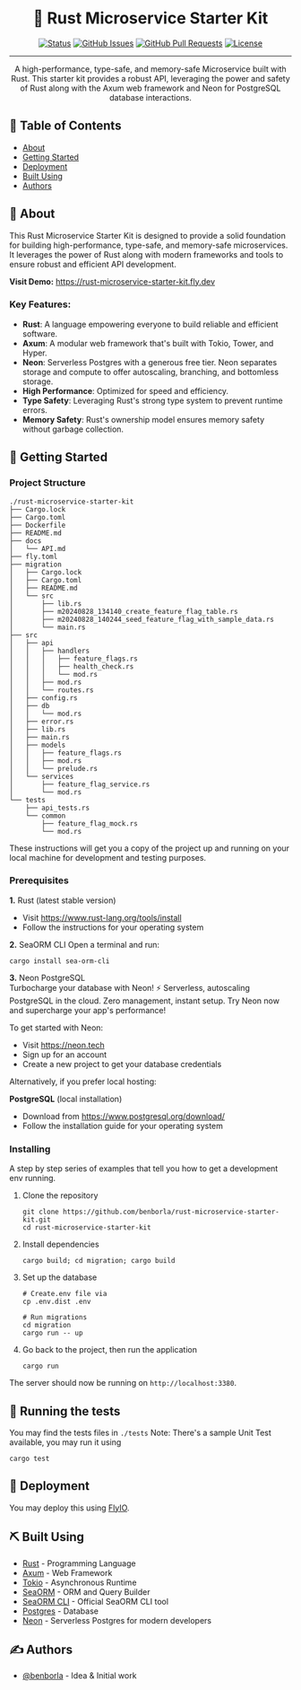 


<div align="center">

# 🦀 Rust Microservice Starter Kit
  [![Status](https://img.shields.io/badge/status-active-success.svg)]() 
  [![GitHub Issues](https://img.shields.io/github/issues/benborla/rust-microservice-starter-kit.svg)](https://github.com/benborla/rust-microservice-starter-kit/issues)
  [![GitHub Pull Requests](https://img.shields.io/github/issues-pr/benborla/rust-microservice-starter-kit.svg)](https://github.com/benborla/rust-microservice-starter-kit/pulls)
  [![License](https://img.shields.io/badge/license-MIT-blue.svg)](/LICENSE)

</div>

---

<p align="center"> A high-performance, type-safe, and memory-safe Microservice built with Rust. This starter kit provides a robust API, leveraging the power and safety of Rust along with the Axum web framework and Neon for PostgreSQL database interactions.
    <br> 
</p>

## 📝 Table of Contents
- [About](#about)
- [Getting Started](#getting_started)
- [Deployment](#deployment)
- [Built Using](#built_using)
- [Authors](#authors)

## 🧐 About <a name = "about"></a>
This Rust Microservice Starter Kit is designed to provide a solid foundation for building high-performance, type-safe, and memory-safe microservices. It leverages the power of Rust along with modern frameworks and tools to ensure robust and efficient API development.

**Visit Demo:** https://rust-microservice-starter-kit.fly.dev

### Key Features:
- **Rust**: A language empowering everyone to build reliable and efficient software.
- **Axum**: A modular web framework that's built with Tokio, Tower, and Hyper.
- **Neon**: Serverless Postgres with a generous free tier. Neon separates storage and compute to offer autoscaling, branching, and bottomless storage.
- **High Performance**: Optimized for speed and efficiency.
- **Type Safety**: Leveraging Rust's strong type system to prevent runtime errors.
- **Memory Safety**: Rust's ownership model ensures memory safety without garbage collection.

## 🏁 Getting Started <a name = "getting_started"></a>

### Project Structure
```
./rust-microservice-starter-kit
├── Cargo.lock
├── Cargo.toml
├── Dockerfile
├── README.md
├── docs
│   └── API.md
├── fly.toml
├── migration
│   ├── Cargo.lock
│   ├── Cargo.toml
│   ├── README.md
│   └── src
│       ├── lib.rs
│       ├── m20240828_134140_create_feature_flag_table.rs
│       ├── m20240828_140244_seed_feature_flag_with_sample_data.rs
│       └── main.rs
├── src
│   ├── api
│   │   ├── handlers
│   │   │   ├── feature_flags.rs
│   │   │   ├── health_check.rs
│   │   │   └── mod.rs
│   │   ├── mod.rs
│   │   └── routes.rs
│   ├── config.rs
│   ├── db
│   │   └── mod.rs
│   ├── error.rs
│   ├── lib.rs
│   ├── main.rs
│   ├── models
│   │   ├── feature_flags.rs
│   │   ├── mod.rs
│   │   └── prelude.rs
│   └── services
│       ├── feature_flag_service.rs
│       └── mod.rs
└── tests
    ├── api_tests.rs
    └── common
        ├── feature_flag_mock.rs
        └── mod.rs
```

These instructions will get you a copy of the project up and running on your local machine for development and testing purposes. 

### Prerequisites

**1.** Rust (latest stable version)
- Visit https://www.rust-lang.org/tools/install
- Follow the instructions for your operating system

**2.** SeaORM CLI
Open a terminal and run:
```
cargo install sea-orm-cli
```

 **3.** Neon PostgreSQL<br>
Turbocharge your database with Neon! ⚡️ Serverless, autoscaling PostgreSQL in the cloud. Zero management, instant setup. Try Neon now and supercharge your app's performance!

To get started with Neon:
- Visit https://neon.tech
- Sign up for an account
- Create a new project to get your database credentials

Alternatively, if you prefer local hosting:

**PostgreSQL** (local installation)
- Download from https://www.postgresql.org/download/
- Follow the installation guide for your operating system

### Installing

A step by step series of examples that tell you how to get a development env running.

1. Clone the repository
   ```
   git clone https://github.com/benborla/rust-microservice-starter-kit.git
   cd rust-microservice-starter-kit
   ```

2. Install dependencies
   ```
   cargo build; cd migration; cargo build
   ```

3. Set up the database
   ```
   # Create.env file via
   cp .env.dist .env
   
   # Run migrations
   cd migration
   cargo run -- up
   ```

4. Go back to the project, then run the application
   ```
   cargo run
   ```

The server should now be running on `http://localhost:3380`.

## 🔧 Running the tests <a name = "tests"></a>
You may find the tests files in `./tests`
Note: There's a sample Unit Test available, you may run it using
```
cargo test
```

## 🚀 Deployment <a name = "deployment"></a>
You may deploy this using [FlyIO](https://fly.io/).
## ⛏️ Built Using <a name = "built_using"></a>
- [Rust](https://www.rust-lang.org/) - Programming Language
- [Axum](https://github.com/tokio-rs/axum) - Web Framework
- [Tokio](https://tokio.rs/) - Asynchronous Runtime
- [SeaORM](https://www.sea-ql.org/SeaORM/) - ORM and Query Builder
- [SeaORM CLI](https://www.sea-ql.org/SeaORM/docs/generate-entity/sea-orm-cli/) - Official SeaORM CLI tool
- [Postgres](https://www.postgresql.org/) - Database
- [Neon](https://neon.tech/) - Serverless Postgres for modern developers

## ✍️ Authors <a name = "authors"></a>
- [@benborla](https://github.com/benborla) - Idea & Initial work
